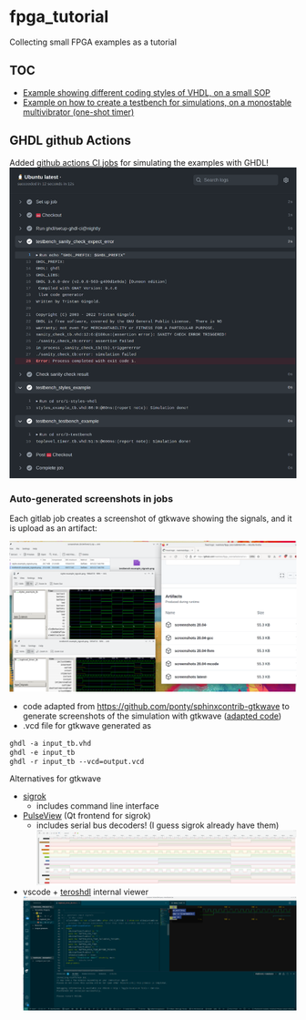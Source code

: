 # fpga_tutorial
Collecting small FPGA examples as a tutorial
## TOC
* [Example showing different coding styles of VHDL, on a small SOP](src/1-styles-vhdl)
* [Example on how to create a testbench for simulations, on a monostable multivibrator (one-shot timer)](src/3-testbench)
## GHDL github Actions
Added [github actions CI jobs](https://github.com/naelolaiz/fpga_tutorial/actions) for simulating the examples with GHDL!
![screenshot github action](doc/screenshot_ci_job_with_ghdl.png)

### Auto-generated screenshots in jobs
Each gitlab job creates a screenshot of gtkwave showing the signals, and it is upload as an artifact:

![automatic screenshots of gtkwave!](doc/screenshot_automatic_generated_gtkwave_screenshots.png)

* code adapted from https://github.com/ponty/sphinxcontrib-gtkwave to generate screenshots of the simulation with gtkwave ([adapted code](scripts/gtkwave_export.py))
* .vcd file for gtkwave generated as
```
ghdl -a input_tb.vhd
ghdl -e input_tb
ghdl -r input_tb --vcd=output.vcd
```
Alternatives for gtkwave
 * [sigrok](https://sigrok.org/wiki/Main_Page)
   * includes command line interface
 * [PulseView](https://sigrok.org/wiki/PulseView) (Qt frontend for sigrok)
   * includes serial bus decoders! (I guess sigrok already have them)
![pulseview screenshot on example 3](doc/screenshot_pulseview_on_example_3.png)
 * vscode + [teroshdl](https://github.com/TerosTechnology/vscode-terosHDL) internal viewer
![vscode+teroshdl signal and code view](doc/screenshot_vscode_with_teroshdl_on_example_3.png)
